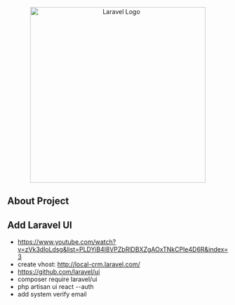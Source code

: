 <p align="center"><a href="https://laravel.com" target="_blank"><img src="https://raw.githubusercontent.com/laravel/art/master/logo-lockup/5%20SVG/2%20CMYK/1%20Full%20Color/laravel-logolockup-cmyk-red.svg" width="400" alt="Laravel Logo"></a></p>

## About Project

## Add Laravel UI

-   https://www.youtube.com/watch?v=zVk3dloLdsg&list=PLDYiB4l8VPZbRlDBXZgAOxTNkCPIe4D6R&index=3
-   create vhost: http://local-crm.laravel.com/
-   https://github.com/laravel/ui
-   composer require laravel/ui
-   php artisan ui react --auth
-   add system verify email

